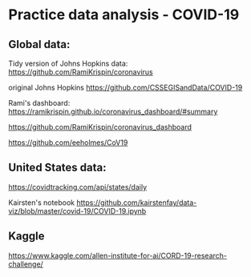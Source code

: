 # Practice data analysis - COVID-19

## Global data:

Tidy version of Johns Hopkins data: https://github.com/RamiKrispin/coronavirus

original Johns Hopkins https://github.com/CSSEGISandData/COVID-19

Rami's dashboard:
https://ramikrispin.github.io/coronavirus_dashboard/#summary

https://github.com/RamiKrispin/coronavirus_dashboard

https://github.com/eeholmes/CoV19

## United States data:

https://covidtracking.com/api/states/daily

Kairsten's notebook https://github.com/kairstenfay/data-viz/blob/master/covid-19/COVID-19.ipynb

## Kaggle

https://www.kaggle.com/allen-institute-for-ai/CORD-19-research-challenge/
